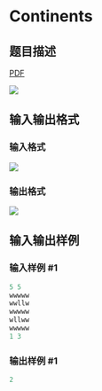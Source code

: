 # Continents

## 题目描述

[problemUrl]: https://uva.onlinejudge.org/index.php?option=com_onlinejudge&Itemid=8&category=22&page=show_problem&problem=2035

[PDF](https://uva.onlinejudge.org/external/110/p11094.pdf)

![](https://cdn.luogu.com.cn/upload/vjudge_pic/UVA11094/44ebdfdd13026a8c07e42789f33d8c1af874d94d.png)

## 输入输出格式

### 输入格式

![](https://cdn.luogu.com.cn/upload/vjudge_pic/UVA11094/56156e48d2426b889eb4739b29c39b86c5b07f8a.png)

### 输出格式

![](https://cdn.luogu.com.cn/upload/vjudge_pic/UVA11094/ed5526b9cb96af1e520a49c337c403db21d4ee6c.png)

## 输入输出样例

### 输入样例 #1

```cpp
5 5
wwwww
wwllw
wwwww
wllww
wwwww
1 3
```


### 输出样例 #1

```cpp
2
```



